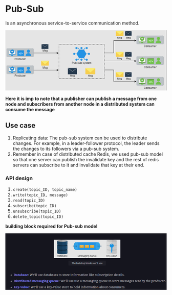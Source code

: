 # Pub-Sub

Is an asynchronous service-to-service communication method.  

![alt text](PNG/pub-sub.PNG "Title")

**Here it is imp to note that a publisher can publish a message from one node and subscribers from another node in a distributed system can consume the message**

## Use case

1. Replicating data: The pub-sub system can be used to distribute changes. For example, in a leader-follower protocol, the leader sends the changes to its followers via a pub-sub system.
2. Remember in case of distributed cache Redis, we used pub-sub model so that one server can publish the invalidate key and the rest of redis servers can subscribe to it and invalidate that key at their end.

### API design

1. ```create(topic_ID, topic_name)```
2. ```write(topic_ID, message)```
3. ```read(topic_ID)```
4. ```subscribe(topic_ID)```
5. ```unsubscribe(topic_ID)```
6. ```delete_topic(topic_ID)```

**building block required for Pub-sub model**  

![alt text](PNG/pub-sub2.PNG "Title")